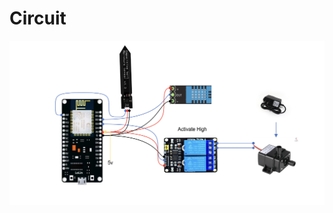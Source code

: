 # Circuit
![alt text](https://raw.githubusercontent.com/tangpongpat/auto-farm/main/circuit.jpg?raw=true)
